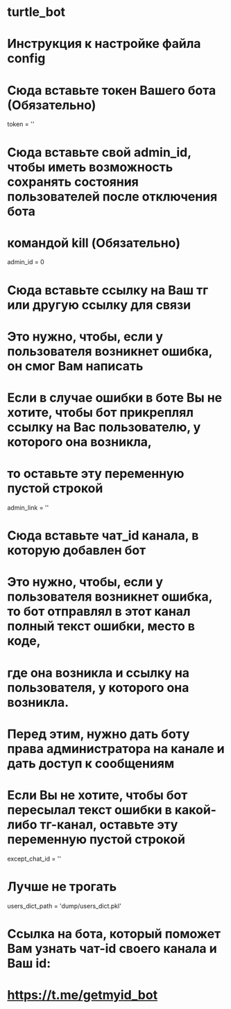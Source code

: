 # turtle_bot

# Инструкция к настройке файла config

# Сюда вставьте токен Вашего бота (Обязательно)
token = ''

# Сюда вставьте свой admin_id, чтобы иметь возможность сохранять состояния пользователей после отключения бота
# командой kill (Обязательно)
admin_id = 0

# Сюда вставьте ссылку на Ваш тг или другую ссылку для связи
# Это нужно, чтобы, если у пользователя возникнет ошибка, он смог Вам написать
# Если в случае ошибки в боте Вы не хотите, чтобы бот прикреплял ссылку на Вас пользователю, у которого она возникла,
# то оставьте эту переменную пустой строкой
admin_link = ''

# Сюда вставьте чат_id канала, в которую добавлен бот
# Это нужно, чтобы, если у пользователя возникнет ошибка, то бот отправлял в этот канал полный текст ошибки, место в коде,
# где она возникла и ссылку на пользователя, у которого она возникла.
# Перед этим, нужно дать боту права администратора на канале и дать доступ к сообщениям
# Если Вы не хотите, чтобы бот пересылал текст ошибки в какой-либо тг-канал, оставьте эту переменную пустой строкой
except_chat_id = ''

# Лучше не трогать
users_dict_path = 'dump/users_dict.pkl'

# Ссылка на бота, который поможет Вам узнать чат-id своего канала и Ваш id:
# https://t.me/getmyid_bot
